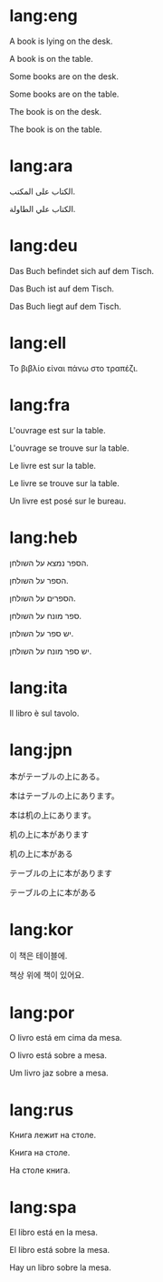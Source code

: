 # lang:eng

A book is lying on the desk.

A book is on the table.

Some books are on the desk.

Some books are on the table.

The book is on the desk.

The book is on the table.

# lang:ara

الكتاب على المكتب.

الكتاب علي الطاولة.

# lang:deu

Das Buch befindet sich auf dem Tisch.

Das Buch ist auf dem Tisch.

Das Buch liegt auf dem Tisch.

# lang:ell

Το βιβλίο είναι πάνω στο τραπέζι.

# lang:fra

L'ouvrage est sur la table.

L'ouvrage se trouve sur la table.

Le livre est sur la table.

Le livre se trouve sur la table.

Un livre est posé sur le bureau.

# lang:heb

הספר נמצא על השולחן.

הספר על השולחן.

הספרים על השולחן.

ספר מונח על השולחן.

יש ספר על השולחן.

יש ספר מונח על השולחן.

# lang:ita

Il libro è sul tavolo.

# lang:jpn

本がテーブルの上にある。

本はテーブルの上にあります。

本は机の上にあります。

机の上に本があります

机の上に本がある

テーブルの上に本があります

テーブルの上に本がある

# lang:kor

이 책은 테이블에.

책상 위에 책이 있어요.

# lang:por

O livro está em cima da mesa.

O livro está sobre a mesa.

Um livro jaz sobre a mesa.

# lang:rus

Книга лежит на столе.

Книга на столе.

На столе книга.

# lang:spa

El libro está en la mesa.

El libro está sobre la mesa.

Hay un libro sobre la mesa.